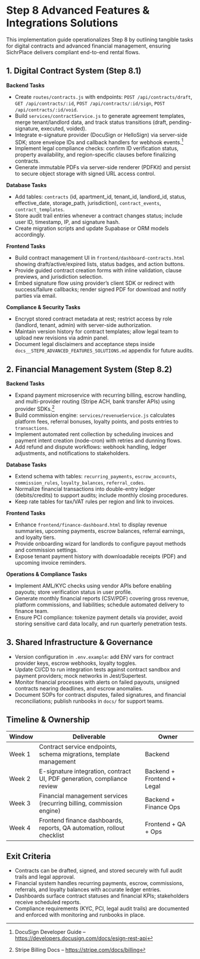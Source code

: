 # Step 8 Advanced Features & Integrations Solutions

This implementation guide operationalizes Step 8 by outlining tangible tasks for digital contracts and advanced financial management, ensuring SichrPlace delivers compliant end-to-end rental flows.

## 1. Digital Contract System (Step 8.1)

**Backend Tasks**
- Create `routes/contracts.js` with endpoints: `POST /api/contracts/draft`, `GET /api/contracts/:id`, `POST /api/contracts/:id/sign`, `POST /api/contracts/:id/void`.
- Build `services/contractService.js` to generate agreement templates, merge tenant/landlord data, and track status transitions (draft, pending-signature, executed, voided).
- Integrate e-signature provider (DocuSign or HelloSign) via server-side SDK; store envelope IDs and callback handlers for webhook events.[^esign]
- Implement legal compliance checks: confirm ID verification status, property availability, and region-specific clauses before finalizing contracts.
- Generate immutable PDFs via server-side renderer (PDFKit) and persist to secure object storage with signed URL access control.

**Database Tasks**
- Add tables: `contracts` (id, apartment_id, tenant_id, landlord_id, status, effective_date, storage_path, jurisdiction), `contract_events`, `contract_templates`.
- Store audit trail entries whenever a contract changes status; include user ID, timestamp, IP, and signature hash.
- Create migration scripts and update Supabase or ORM models accordingly.

**Frontend Tasks**
- Build contract management UI in `frontend/dashboard-contracts.html` showing draft/active/expired lists, status badges, and action buttons.
- Provide guided contract creation forms with inline validation, clause previews, and jurisdiction selection.
- Embed signature flow using provider’s client SDK or redirect with success/failure callbacks; render signed PDF for download and notify parties via email.

**Compliance & Security Tasks**
- Encrypt stored contract metadata at rest; restrict access by role (landlord, tenant, admin) with server-side authorization.
- Maintain version history for contract templates; allow legal team to upload new revisions via admin panel.
- Document legal disclaimers and acceptance steps inside `docs__STEP8_ADVANCED_FEATURES_SOLUTIONS.md` appendix for future audits.

## 2. Financial Management System (Step 8.2)

**Backend Tasks**
- Expand payment microservice with recurring billing, escrow handling, and multi-provider routing (Stripe ACH, bank transfer APIs) using provider SDKs.[^stripe]
- Build commission engine: `services/revenueService.js` calculates platform fees, referral bonuses, loyalty points, and posts entries to `transactions`.
- Implement automated rent collection by scheduling invoices and payment intent creation (node-cron) with retries and dunning flows.
- Add refund and dispute workflows: webhook handling, ledger adjustments, and notifications to stakeholders.

**Database Tasks**
- Extend schema with tables: `recurring_payments`, `escrow_accounts`, `commission_rules`, `loyalty_balances`, `referral_codes`.
- Normalize financial transactions into double-entry ledger (debits/credits) to support audits; include monthly closing procedures.
- Keep rate tables for tax/VAT rules per region and link to invoices.

**Frontend Tasks**
- Enhance `frontend/finance-dashboard.html` to display revenue summaries, upcoming payments, escrow balances, referral earnings, and loyalty tiers.
- Provide onboarding wizard for landlords to configure payout methods and commission settings.
- Expose tenant payment history with downloadable receipts (PDF) and upcoming invoice reminders.

**Operations & Compliance Tasks**
- Implement AML/KYC checks using vendor APIs before enabling payouts; store verification status in user profile.
- Generate monthly financial reports (CSV/PDF) covering gross revenue, platform commissions, and liabilities; schedule automated delivery to finance team.
- Ensure PCI compliance: tokenize payment details via provider, avoid storing sensitive card data locally, and run quarterly penetration tests.

## 3. Shared Infrastructure & Governance

- Version configuration in `.env.example`: add ENV vars for contract provider keys, escrow webhooks, loyalty toggles.
- Update CI/CD to run integration tests against contract sandbox and payment providers; mock networks in Jest/Supertest.
- Monitor financial processes with alerts on failed payouts, unsigned contracts nearing deadlines, and escrow anomalies.
- Document SOPs for contract disputes, failed signatures, and financial reconciliations; publish runbooks in `docs/` for support teams.

## Timeline & Ownership

| Window | Deliverable | Owner |
| --- | --- | --- |
| Week 1 | Contract service endpoints, schema migrations, template management | Backend |
| Week 2 | E-signature integration, contract UI, PDF generation, compliance review | Backend + Frontend + Legal |
| Week 3 | Financial management services (recurring billing, commission engine) | Backend + Finance Ops |
| Week 4 | Frontend finance dashboards, reports, QA automation, rollout checklist | Frontend + QA + Ops |

## Exit Criteria

- Contracts can be drafted, signed, and stored securely with full audit trails and legal approval.
- Financial system handles recurring payments, escrow, commissions, referrals, and loyalty balances with accurate ledger entries.
- Dashboards surface contract statuses and financial KPIs; stakeholders receive scheduled reports.
- Compliance requirements (KYC, PCI, legal audit trails) are documented and enforced with monitoring and runbooks in place.

[^esign]: DocuSign Developer Guide – https://developers.docusign.com/docs/esign-rest-api
[^stripe]: Stripe Billing Docs – https://stripe.com/docs/billing